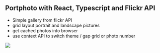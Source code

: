 ## Portphoto with React, Typescript and Flickr API

- Simple gallery from flickr API
- grid layout portrait and landscape pictures
- get cached photos into browser
- use context API to switch theme / gap grid or photo number

![](readme-picture.gif)
